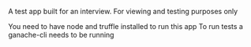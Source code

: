 A test app built for an interview. For viewing and testing purposes only

You need to have node and truffle installed to run this app
To run tests a ganache-cli needs to be running
